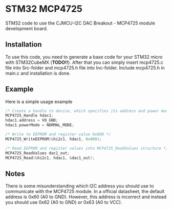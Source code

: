 # STM32 MCP4725
STM32 code to use the CJMCU-I2C DAC Breakout - MCP4725 module development board.

## Installation
To use this code, you need to generate a base code for your STM32 micro with STM32CubeMX (**TODO!!**). After that you can simply insert mcp4725.c file into Src-folder and mcp4725.h file into Inc-folder. Include mcp4725.h in main.c and installation is done.

## Example
Here is a simple usage example
```c++
/* Create a handle to device, which specifies its address and power mode. Refer to mcp4725.h for defines */
MCP4725_Handle hdac1;
hdac1.address = V0_GND;
hdac1.powerMode = NORMAL_MODE;

/* Write to EEPROM and register value 0x800 */
MCP4725_WriteEEPROM(&hi2c1, hdac1, 0x800);

/* Read EEPROM and register values into MCP4725_ReadValues structure */
MCP4725_ReadValues dac1_out;
MCP4725_Read(&hi2c1, hdac1, &dac1_out);
```

## Notes
There is some misunderstanding which I2C address you should use to communicate with the MCP4725 module. In a official datasheet, the default address is 0x60 (A0 to GND). However, this address is incorrect and instead you should use 0x62 (A0 to GND) or 0x63 (A0 to VCC).
